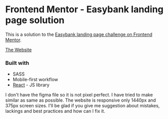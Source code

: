 # Frontend Mentor - Easybank landing page solution

This is a solution to the [Easybank landing page challenge on Frontend Mentor](https://www.frontendmentor.io/challenges/easybank-landing-page-WaUhkoDN).

[The Website](https://main--easy-bank5039.netlify.app/)

### Built with

- SASS
- Mobile-first workflow
- [React](https://reactjs.org/) - JS library

I don't have the figma file so it is not pixel perfect. I have tried to make similar as same as possible. The website is responsive only 1440px and 375px screen sizes. I'll be glad if you give me suggestion about mistakes, lackings and best practices and how can I fix it.
